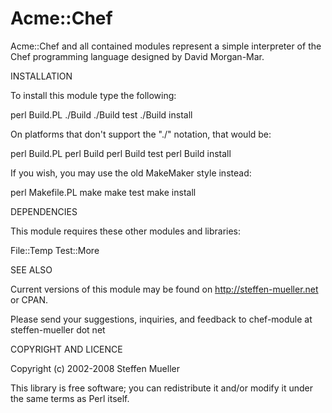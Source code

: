Acme::Chef
==========

Acme::Chef and all contained modules represent a simple
interpreter of the Chef programming language designed by
David Morgan-Mar.

INSTALLATION

To install this module type the following:

   perl Build.PL
   ./Build
   ./Build test
   ./Build install

On platforms that don't support the "./" notation, that would be:

   perl Build.PL
   perl Build
   perl Build test
   perl Build install

If you wish, you may use the old MakeMaker style instead:

   perl Makefile.PL
   make
   make test
   make install

DEPENDENCIES

This module requires these other modules and libraries:

  File::Temp
  Test::More

SEE ALSO

Current versions of this module may be found on http://steffen-mueller.net or
CPAN.

Please send your suggestions, inquiries, and feedback to
chef-module at steffen-mueller dot net

COPYRIGHT AND LICENCE

Copyright (c) 2002-2008 Steffen Mueller

This library is free software; you can redistribute it and/or modify
it under the same terms as Perl itself. 
